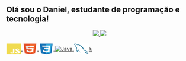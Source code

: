 ## Olá sou o Daniel, estudante de programação e tecnologia!
<div align="center">
  <a href="https://github.com/Daniel-Cristofori">
  
  <img height="180em" style="display: inline_block" src="https://github-readme-stats-sigma-five.vercel.app/api?username=Daniel-Cristofori&show_icons=true&theme=algolia&include_all_commits=true&count_private=true"/>
  
  <img height="180em" style="display: inline_block" src="https://github-readme-stats-sigma-five.vercel.app/api/top-langs/?username=Daniel-Cristofori&layout=compact&langs_count=7&theme=algolia" />
 

</div>

<div style="display: inline_block"><br>
  <img align="center" alt="Js" height="30" width="40" src="https://raw.githubusercontent.com/devicons/devicon/master/icons/javascript/javascript-plain.svg">
  <img align="center" alt="HTML" height="30" width="40" src="https://raw.githubusercontent.com/devicons/devicon/master/icons/html5/html5-original.svg">
  <img align="center" alt="CSS" height="30" width="40" src="https://raw.githubusercontent.com/devicons/devicon/master/icons/css3/css3-original.svg">
  <img align="center" alt="Java" height="30" width="40" src="https://raw.githubusercontent.com/jmnote/z-icons/master/svg/java.svg">
  <img align="center" alt="MySQL" height="30" width="40" src="https://raw.githubusercontent.com/devicons/devicon/master/icons/mysql/mysql-original.svg">>
